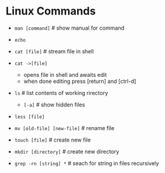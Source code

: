 # Linux Commands

* `man [command]`    # show manual for command

* `echo`

* `cat [file]`    # stream file in shell
* `cat ->[file]`
    * opens file in shell and awaits edit
    * when done editing press [return] and [ctrl-d]

* `ls`     # list contents of working rirectory
    * `[-a]`    # show hidden files

* `less [file]`

* `mv [old-file] [new-file]`    # rename file

* `touch [file]`    # create new file

* `mkdir [directory]`    # create new directory

* `grep -rn [string] *`    # seach for string in files recursively

